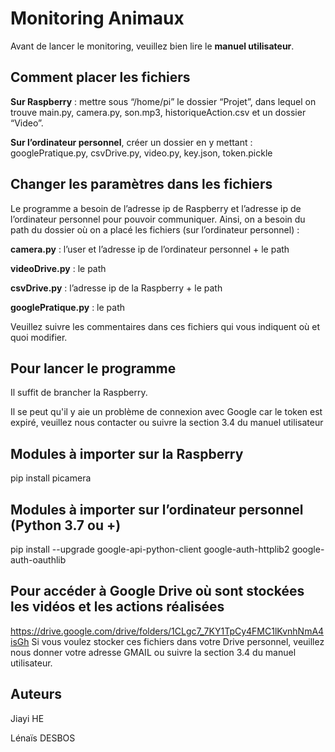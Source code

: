 # Monitoring Animaux


Avant de lancer le monitoring, veuillez bien lire le **manuel utilisateur**. 

## Comment placer les fichiers
**Sur Raspberry** : mettre sous “/home/pi” le dossier “Projet”, dans lequel on trouve main.py, camera.py, son.mp3, historiqueAction.csv et un dossier “Video”. 


**Sur l’ordinateur personnel**, créer un dossier en y mettant : googlePratique.py, csvDrive.py, video.py, key.json, token.pickle


## Changer les paramètres dans les fichiers
Le programme a besoin de l’adresse ip de Raspberry et l’adresse ip de l’ordinateur personnel pour pouvoir communiquer. Ainsi, on a besoin du path du dossier où on a placé les fichiers (sur l’ordinateur personnel) : 

**camera.py** : l’user et l’adresse ip de l’ordinateur personnel + le path 

**videoDrive.py** : le path

**csvDrive.py** : l’adresse ip de la Raspberry + le path

**googlePratique.py** : le path

Veuillez suivre les commentaires dans ces fichiers qui vous indiquent où et quoi modifier.


## Pour lancer le programme
Il suffit de brancher la Raspberry.

Il se peut qu'il y aie un problème de connexion avec Google car le token est expiré, veuillez nous contacter ou suivre la section 3.4 du manuel utilisateur


## Modules à importer sur la Raspberry
pip install picamera


## Modules à importer sur l’ordinateur personnel (Python 3.7 ou +) 
pip install --upgrade google-api-python-client google-auth-httplib2 google-auth-oauthlib


## Pour accéder à Google Drive où sont stockées les vidéos et les actions réalisées
https://drive.google.com/drive/folders/1CLgc7_7KY1TpCy4FMC1lKvnhNmA4isGh
Si vous voulez stocker ces fichiers dans votre Drive personnel, veuillez nous donner votre adresse GMAIL ou suivre la section 3.4 du manuel utilisateur.

## Auteurs
Jiayi HE

Lénaïs DESBOS

